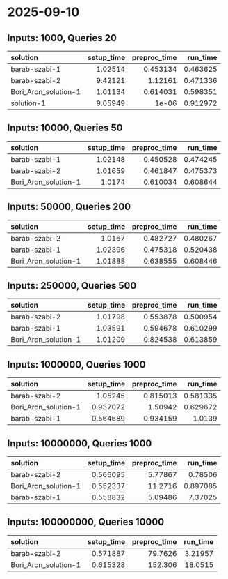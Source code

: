 # 2025-09-10

## Inputs: 1000, Queries 20

| solution             |   setup_time |   preproc_time |   run_time |
|:---------------------|-------------:|---------------:|-----------:|
| barab-szabi-1        |      1.02514 |       0.453134 |   0.463625 |
| barab-szabi-2        |      9.42121 |       1.12161  |   0.471336 |
| Bori_Aron_solution-1 |      1.01134 |       0.614031 |   0.598351 |
| solution-1           |      9.05949 |       1e-06    |   0.912972 |

## Inputs: 10000, Queries 50

| solution             |   setup_time |   preproc_time |   run_time |
|:---------------------|-------------:|---------------:|-----------:|
| barab-szabi-1        |      1.02148 |       0.450528 |   0.474245 |
| barab-szabi-2        |      1.01659 |       0.461847 |   0.475373 |
| Bori_Aron_solution-1 |      1.0174  |       0.610034 |   0.608644 |

## Inputs: 50000, Queries 200

| solution             |   setup_time |   preproc_time |   run_time |
|:---------------------|-------------:|---------------:|-----------:|
| barab-szabi-2        |      1.0167  |       0.482727 |   0.480267 |
| barab-szabi-1        |      1.02396 |       0.475318 |   0.520438 |
| Bori_Aron_solution-1 |      1.01888 |       0.638555 |   0.608446 |

## Inputs: 250000, Queries 500

| solution             |   setup_time |   preproc_time |   run_time |
|:---------------------|-------------:|---------------:|-----------:|
| barab-szabi-2        |      1.01798 |       0.553878 |   0.500954 |
| barab-szabi-1        |      1.03591 |       0.594678 |   0.610299 |
| Bori_Aron_solution-1 |      1.01209 |       0.824538 |   0.613859 |

## Inputs: 1000000, Queries 1000

| solution             |   setup_time |   preproc_time |   run_time |
|:---------------------|-------------:|---------------:|-----------:|
| barab-szabi-2        |     1.05245  |       0.815013 |   0.581335 |
| Bori_Aron_solution-1 |     0.937072 |       1.50942  |   0.629672 |
| barab-szabi-1        |     0.564689 |       0.934159 |   1.0139   |

## Inputs: 10000000, Queries 1000

| solution             |   setup_time |   preproc_time |   run_time |
|:---------------------|-------------:|---------------:|-----------:|
| barab-szabi-2        |     0.566095 |        5.77867 |   0.78506  |
| Bori_Aron_solution-1 |     0.552337 |       11.2716  |   0.897085 |
| barab-szabi-1        |     0.558832 |        5.09486 |   7.37025  |

## Inputs: 100000000, Queries 10000

| solution             |   setup_time |   preproc_time |   run_time |
|:---------------------|-------------:|---------------:|-----------:|
| barab-szabi-2        |     0.571887 |        79.7626 |    3.21957 |
| Bori_Aron_solution-1 |     0.615328 |       152.306  |   18.0515  |